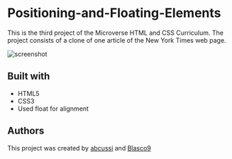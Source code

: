# Positioning-and-Floating-Elements

This is the third project of the Microverse HTML and CSS Curriculum. The project consists of a clone of one article of the New York Times web page.

![screenshot](./screenshot.png)

## Built with
- HTML5
- CSS3
- Used float for alignment

## Authors
This project was created by [abcussi](https://github.com/abcussi) and [Blasco9](https://github.com/Blasco9)
